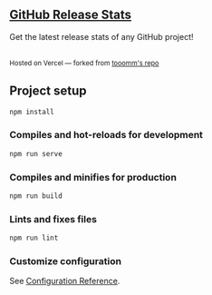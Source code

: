 ## [GitHub Release Stats](https://github-release-stats.alpha49.com)
Get the latest release stats of any GitHub project!

<br>
<sub>Hosted on Vercel &mdash; forked from <a href="https://github.com/tooomm/github-release-stats">tooomm's repo</a></sub>

## Project setup
```bash
npm install
```

### Compiles and hot-reloads for development
```bash
npm run serve
```

### Compiles and minifies for production
```bash
npm run build
```

### Lints and fixes files
```bash
npm run lint
```

### Customize configuration
See [Configuration Reference](https://cli.vuejs.org/config/).
